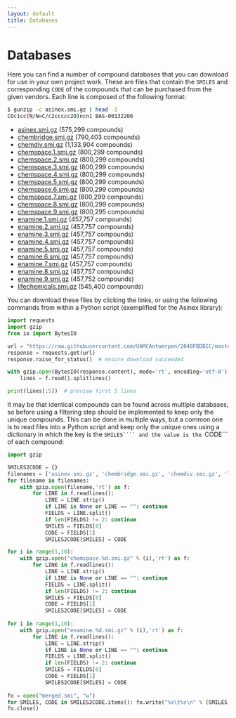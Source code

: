 ```yaml
---
layout: default
title: Databases
---
```


# Databases

Here you can find a number of compound databases that you can download for use in your own project work. These are files that contain the ```SMILES``` and corresponding ```CODE``` of the compounds that can be purchased from the given vendors. Each line is composed of the following format:

```bash
$ gunzip -c asinex.smi.gz | head -1
COc1cc(N/N=C/c2ccccc2O)ncn1	BAS-00132206
```

- <a href="Databases/asinex.smi.gz" download>asinex.smi.gz</a> (575,299 compounds)
- <a href="Databases/chembridge.smi.gz" download>chembridge.smi.gz</a> (790,403 compounds)
- <a href="Databases/chemdiv.smi.gz" download>chemdiv.smi.gz</a> (1,133,904 compounds)
- <a href="Databases/chemspace.1.smi.gz" download>chemspace.1.smi.gz</a> (800,299 compounds)
- <a href="Databases/chemspace.2.smi.gz" download>chemspace.2.smi.gz</a> (800,299 compounds)
- <a href="Databases/chemspace.3.smi.gz" download>chemspace.3.smi.gz</a> (800,299 compounds)
- <a href="Databases/chemspace.4.smi.gz" download>chemspace.4.smi.gz</a> (800,299 compounds)
- <a href="Databases/chemspace.5.smi.gz" download>chemspace.5.smi.gz</a> (800,299 compounds)
- <a href="Databases/chemspace.6.smi.gz" download>chemspace.6.smi.gz</a> (800,299 compounds)
- <a href="Databases/chemspace.7.smi.gz" download>chemspace.7.smi.gz</a> (800,299 compounds)
- <a href="Databases/chemspace.8.smi.gz" download>chemspace.8.smi.gz</a> (800,299 compounds)
- <a href="Databases/chemspace.9.smi.gz" download>chemspace.9.smi.gz</a> (800,295 compounds)
- <a href="Databases/enamine.1.smi.gz" download>enamine.1.smi.gz</a> (457,757 compounds)
- <a href="Databases/enamine.2.smi.gz" download>enamine.2.smi.gz</a> (457,757 compounds)
- <a href="Databases/enamine.3.smi.gz" download>enamine.3.smi.gz</a> (457,757 compounds)
- <a href="Databases/enamine.4.smi.gz" download>enamine.4.smi.gz</a> (457,757 compounds)
- <a href="Databases/enamine.5.smi.gz" download>enamine.5.smi.gz</a> (457,757 compounds)
- <a href="Databases/enamine.6.smi.gz" download>enamine.6.smi.gz</a> (457,757 compounds)
- <a href="Databases/enamine.7.smi.gz" download>enamine.7.smi.gz</a> (457,757 compounds)
- <a href="Databases/enamine.8.smi.gz" download>enamine.8.smi.gz</a> (457,757 compounds)
- <a href="Databases/enamine.9.smi.gz" download>enamine.9.smi.gz</a> (457,752 compounds)
- <a href="Databases/lifechemicals.smi.gz" download>lifechemicals.smi.gz</a> (545,400 compounds)

You can download these files by clicking the links, or using the following commands from within a Python script (exemplified for the Asinex library):

```python
import requests
import gzip
from io import BytesIO

url = "https://raw.githubusercontent.com/UAMCAntwerpen/2040FBDBIC/master/Databases/asinex.smi.gz"
response = requests.get(url)
response.raise_for_status()  # ensure download succeeded

with gzip.open(BytesIO(response.content), mode='rt', encoding='utf-8') as f:
    lines = f.read().splitlines()

print(lines[:5])  # preview first 5 lines
```

It may be that identical compounds can be found across multiple databases, so before using a filtering step should be implemented to keep only the unique compounds. This can be done in multiple ways, but a common one is to read files into a Python script and keep only the unique ones using a dictionary in which the key is the ```SMILES```` and the value is the ```CODE``` of each compound:

```python
import gzip

SMILES2CODE = {}
filenames = ['asinex.smi.gz', 'chembridge.smi.gz', 'chemdiv.smi.gz', 'lifechemicals.smi.gz']
for filename in filenames:
	with gzip.open(filename,'rt') as f:
		for LINE in f.readlines():
			LINE = LINE.strip()
			if LINE is None or LINE == "": continue
			FIELDS = LINE.split()
			if len(FIELDS) != 2: continue
			SMILES = FIELDS[0]
			CODE = FIELDS[1]
			SMILES2CODE[SMILES] = CODE

for i in range(1,10):
	with gzip.open("chemspace.%d.smi.gz" % (i),'rt') as f:
		for LINE in f.readlines():
			LINE = LINE.strip()
			if LINE is None or LINE == "": continue
			FIELDS = LINE.split()
			if len(FIELDS) != 2: continue
			SMILES = FIELDS[0]
			CODE = FIELDS[1]
			SMILES2CODE[SMILES] = CODE
			
for i in range(1,10):
	with gzip.open("enamine.%d.smi.gz" % (i),'rt') as f:
		for LINE in f.readlines():
			LINE = LINE.strip()
			if LINE is None or LINE == "": continue
			FIELDS = LINE.split()
			if len(FIELDS) != 2: continue
			SMILES = FIELDS[0]
			CODE = FIELDS[1]
			SMILES2CODE[SMILES] = CODE
	
fo = open("merged.smi", "w")
for SMILES, CODE in SMILES2CODE.items(): fo.write("%s\t%s\n" % (SMILES, CODE))
fo.close()
```

